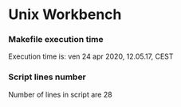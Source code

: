# Unix Workbench

### Makefile execution time
Execution time is: ven 24 apr 2020, 12.05.17, CEST

### Script lines number
Number of lines in script are 28
